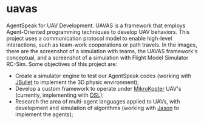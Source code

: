 # uavas
AgentSpeak for UAV Development. UAVAS is a framework that employs Agent-Oriented programming techniques to develop UAV behaviors. This project uses a communication protocol model to enable high-level interactions, such as team-work cooperations or path travels. In the images, there are the screenshot of a simulation with teams, the UAVAS framework's conceptual, and a screenshot of a simulation with Flight Model Simulator RC-Sim. Some objectives of this project are:
<ul>
  <li>Create a simulator engine to test our AgentSpeak codes (working with <a href="http://jbullet.advel.cz/" target="blank">JBullet</a> to implement the 3D physic environment);</li>
  <li>Develop a custom framework to operate under <a href="http://www.mikrokopter.de/ucwiki/en/MikroKopter" target="blank">MikroKopter</a> UAV's (currently, implementing with <a href="http://www.damnsmalllinux.org/" target="blank">DSL</a>);</li>
  <li>Research the area of multi-agent languages applied to UAVs, with development and simulation of algorithms (working with <a href="http://jason.sourceforge.net/Jason/Jason.html" target="blank">Jason</a> to implement the agents);</li>
</ul>
